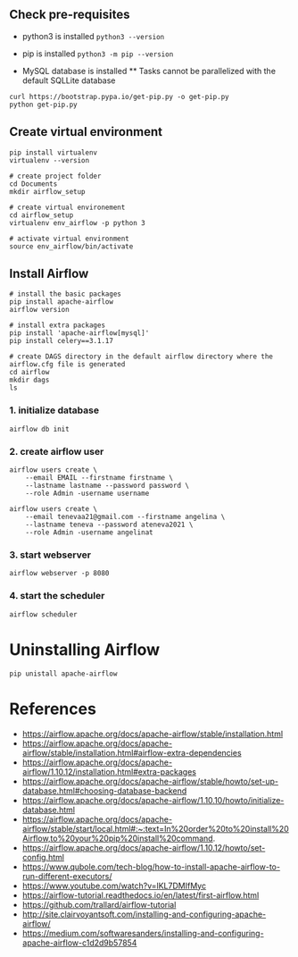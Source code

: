 
## Check pre-requisites
* python3 is installed
  `python3 --version`

* pip is installed
  `python3 -m pip --version`

* MySQL database is installed
** Tasks cannot be parallelized with the default SQLLite database

```
curl https://bootstrap.pypa.io/get-pip.py -o get-pip.py
python get-pip.py
```

## Create virtual environment
```
pip install virtualenv
virtualenv --version

# create project folder
cd Documents
mkdir airflow_setup

# create virtual environement
cd airflow_setup
virtualenv env_airflow -p python 3

# activate virtual environment
source env_airflow/bin/activate
```

## Install Airflow
```
# install the basic packages
pip install apache-airflow
airflow version

# install extra packages
pip install 'apache-airflow[mysql]'
pip install celery==3.1.17

# create DAGS directory in the default airflow directory where the airflow.cfg file is generated
cd airflow
mkdir dags
ls
```


### 1. initialize database
```
airflow db init
```

### 2. create airflow user

```
airflow users create \
    --email EMAIL --firstname firstname \
    --lastname lastname --password password \
    --role Admin -username username

airflow users create \
    --email tenevaa21@gmail.com --firstname angelina \
    --lastname teneva --password ateneva2021 \
    --role Admin -username angelinat   
```

### 3. start webserver

```
airflow webserver -p 8080
```

### 4. start the scheduler

```
airflow scheduler
```

# Uninstalling Airflow
```
pip unistall apache-airflow
```

# References

* https://airflow.apache.org/docs/apache-airflow/stable/installation.html
* https://airflow.apache.org/docs/apache-airflow/stable/installation.html#airflow-extra-dependencies
* https://airflow.apache.org/docs/apache-airflow/1.10.12/installation.html#extra-packages
* https://airflow.apache.org/docs/apache-airflow/stable/howto/set-up-database.html#choosing-database-backend
* https://airflow.apache.org/docs/apache-airflow/1.10.10/howto/initialize-database.html
* https://airflow.apache.org/docs/apache-airflow/stable/start/local.html#:~:text=In%20order%20to%20install%20Airflow,to%20your%20pip%20install%20command.
* https://airflow.apache.org/docs/apache-airflow/1.10.12/howto/set-config.html
* https://www.qubole.com/tech-blog/how-to-install-apache-airflow-to-run-different-executors/
* https://www.youtube.com/watch?v=lKL7DMIfMyc
* https://airflow-tutorial.readthedocs.io/en/latest/first-airflow.html
* https://github.com/trallard/airflow-tutorial
* http://site.clairvoyantsoft.com/installing-and-configuring-apache-airflow/
* https://medium.com/softwaresanders/installing-and-configuring-apache-airflow-c1d2d9b57854

